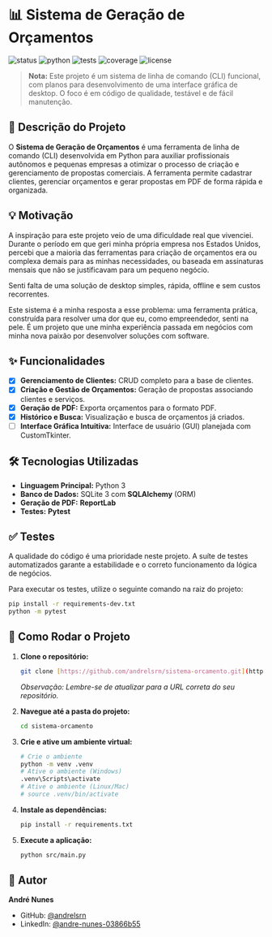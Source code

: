 # 📊 Sistema de Geração de Orçamentos

![status](https://img.shields.io/badge/status-Em%20Desenvolvimento-yellow)
![python](https://img.shields.io/badge/Python-3.10%2B-blue?logo=python)
![tests](https://img.shields.io/badge/Tests-Passing-brightgreen?logo=pytest)
![coverage](https://img.shields.io/badge/coverage-87%25-brightgreen)
![license](https://img.shields.io/badge/Licen%C3%A7a-MIT-green)

> **Nota:** Este projeto é um sistema de linha de comando (CLI) funcional, com planos para desenvolvimento de uma interface gráfica de desktop. O foco é em código de qualidade, testável e de fácil manutenção.

## 📖 Descrição do Projeto

O **Sistema de Geração de Orçamentos** é uma ferramenta de linha de comando (CLI) desenvolvida em Python para auxiliar profissionais autônomos e pequenas empresas a otimizar o processo de criação e gerenciamento de propostas comerciais. A ferramenta permite cadastrar clientes, gerenciar orçamentos e gerar propostas em PDF de forma rápida e organizada.

## 💡 Motivação

A inspiração para este projeto veio de uma dificuldade real que vivenciei. Durante o período em que geri minha própria empresa nos Estados Unidos, percebi que a maioria das ferramentas para criação de orçamentos era ou complexa demais para as minhas necessidades, ou baseada em assinaturas mensais que não se justificavam para um pequeno negócio.

Senti falta de uma solução de desktop simples, rápida, offline e sem custos recorrentes.

Este sistema é a minha resposta a esse problema: uma ferramenta prática, construída para resolver uma dor que eu, como empreendedor, senti na pele. É um projeto que une minha experiência passada em negócios com minha nova paixão por desenvolver soluções com software.

## ✨ Funcionalidades

-   [x] **Gerenciamento de Clientes:** CRUD completo para a base de clientes.
-   [x] **Criação e Gestão de Orçamentos:** Geração de propostas associando clientes e serviços.
-   [x] **Geração de PDF:** Exporta orçamentos para o formato PDF.
-   [x] **Histórico e Busca:** Visualização e busca de orçamentos já criados.
-   [ ] **Interface Gráfica Intuitiva:** Interface de usuário (GUI) planejada com CustomTkinter.

## 🛠️ Tecnologias Utilizadas

-   **Linguagem Principal:** Python 3
-   **Banco de Dados:** SQLite 3 com **SQLAlchemy** (ORM)
-   **Geração de PDF:** **ReportLab**
-   **Testes:** **Pytest**

## ✅ Testes

A qualidade do código é uma prioridade neste projeto. A suíte de testes automatizados garante a estabilidade e o correto funcionamento da lógica de negócios.

Para executar os testes, utilize o seguinte comando na raiz do projeto:

```bash
pip install -r requirements-dev.txt
python -m pytest
```

## 🚀 Como Rodar o Projeto

1.  **Clone o repositório:**
    ```bash
    git clone [https://github.com/andrelsrn/sistema-orcamento.git](https://github.com/andrelsrn/sistema-orcamento.git)
    ```
    *Observação: Lembre-se de atualizar para a URL correta do seu repositório.*

2.  **Navegue até a pasta do projeto:**
    ```bash
    cd sistema-orcamento
    ```
3.  **Crie e ative um ambiente virtual:**
    ```bash
    # Crie o ambiente
    python -m venv .venv
    # Ative o ambiente (Windows)
    .venv\Scripts\activate
    # Ative o ambiente (Linux/Mac)
    # source .venv/bin/activate
    ```
4.  **Instale as dependências:**
    ```bash
    pip install -r requirements.txt
    ```
5.  **Execute a aplicação:**
    ```bash
    python src/main.py
    ```

## 👤 Autor

**André Nunes**

-   GitHub: [@andrelsrn](https://github.com/andrelsrn)
-   LinkedIn: [@andre-nunes-03866b55](https://www.linkedin.com/in/andre-nunes-03866b55/)